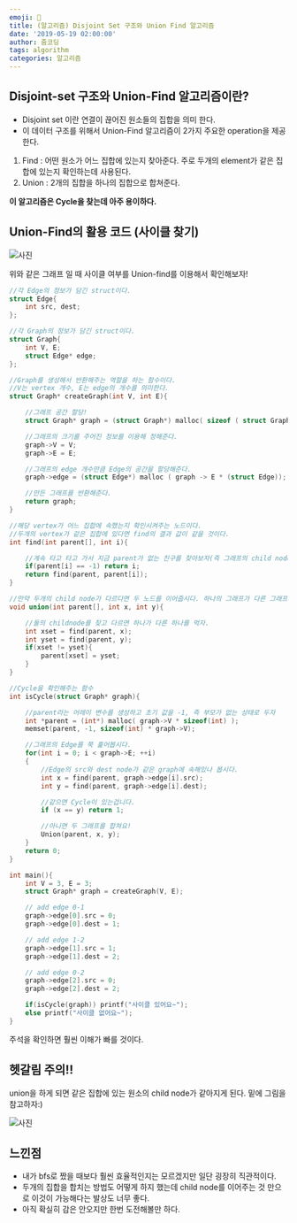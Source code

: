 ```yaml
---
emoji: 💪
title: (알고리즘) Disjoint Set 구조와 Union Find 알고리즘
date: '2019-05-19 02:00:00'
author: 줌코딩
tags: algorithm
categories: 알고리즘
---
```


## Disjoint-set 구조와 Union-Find 알고리즘이란?

- Disjoint set 이란 연결이 끊어진 원소들의 집합을 의미 한다.
- 이 데이터 구조를 위해서 Union-Find 알고리즘이 2가지 주요한 operation을 제공한다.

1. Find : 어떤 원소가 어느 집합에 있는지 찾아준다. 주로 두개의 element가 같은 집합에 있는지 확인하는데 사용된다.
2. Union : 2개의 집합을 하나의 집합으로 합쳐준다.

**이 알고리즘은 Cycle을 찾는데 아주 용이하다.**

## Union-Find의 활용 코드 (사이클 찾기)

![사진](https://raw.githubusercontent.com/zoomKoding/zoomKoding.github.io/source/assets/_posts/union-find-1.png)

위와 같은 그래프 일 때 사이클 여부를 Union-find를 이용해서 확인해보자!

```cpp
//각 Edge의 정보가 담긴 struct이다.
struct Edge{
    int src, dest;
};

//각 Graph의 정보가 담긴 struct이다.
struct Graph{
    int V, E;
    struct Edge* edge;
};

//Graph를 생성해서 반환해주는 역할을 하는 함수이다.
//V는 vertex 개수, E는 edge의 개수를 의미한다.
struct Graph* createGraph(int V, int E){

    //그래프 공간 할당!
    struct Graph* graph = (struct Graph*) malloc( sizeof ( struct Graph));

    //그래프의 크기를 주어진 정보를 이용해 정해준다.
    graph->V = V;
    graph->E = E;

    //그래프의 edge 개수만큼 Edge의 공간을 할당해준다.
    graph->edge = (struct Edge*) malloc ( graph -> E * (struct Edge));

    //만든 그래프를 반환해준다.
    return graph;
}

//해당 vertex가 어느 집합에 속했는지 확인시켜주는 노드이다.
//두개의 vertex가 같은 집합에 있다면 find의 결과 값이 같을 것이다.
int find(int parent[], int i){

    //계속 타고 타고 가서 지금 parent가 없는 친구를 찾아보자(즉 그래프의 child node)
    if(parent[i] == -1) return i;
    return find(parent, parent[i]);
}

//만약 두개의 child node가 다르다면 두 노드를 이어줍시다. 하나의 그래프가 다른 그래프 밑으로 쏙 들어가게 된다.
void union(int parent[], int x, int y){

    //둘의 childnode를 찾고 다르면 하나가 다른 하나를 먹자.
    int xset = find(parent, x);
    int yset = find(parent, y);
    if(xset != yset){
        parent[xset] = yset;
    }
}

//Cycle을 확인해주는 함수
int isCycle(struct Graph* graph){

    //parent라는 어레이 변수를 생성하고 초기 값을 -1, 즉 부모가 없는 상태로 두자
    int *parent = (int*) malloc( graph->V * sizeof(int) );
    memset(parent, -1, sizeof(int) * graph->V);

    //그래프의 Edge를 쭉 훑어봅시다.
    for(int i = 0; i < graph->E; ++i)
    {
        //Edge의 src와 dest node가 같은 graph에 속해있나 봅시다.
        int x = find(parent, graph->edge[i].src);
        int y = find(parent, graph->edge[i].dest);

        //같으면 Cycle이 있는겁니다.
        if (x == y) return 1;

        //아니면 두 그래프를 합쳐요!
        Union(parent, x, y);
    }
    return 0;
}

int main(){
    int V = 3, E = 3;
    struct Graph* graph = createGraph(V, E);

    // add edge 0-1
    graph->edge[0].src = 0;
    graph->edge[0].dest = 1;

    // add edge 1-2
    graph->edge[1].src = 1;
    graph->edge[1].dest = 2;

    // add edge 0-2
    graph->edge[2].src = 0;
    graph->edge[2].dest = 2;

    if(isCycle(graph)) printf("사이클 있어요~");
    else printf("사이클 없어요~");
}
```

주석을 확인하면 훨씬 이해가 빠를 것이다.

## 헷갈림 주의!!

union을 하게 되면 같은 집합에 있는 원소의 child node가 같아지게 된다. 밑에 그림을 참고하자:)

![사진](https://raw.githubusercontent.com/zoomKoding/zoomKoding.github.io/source/assets/_posts/union-find-2.jpeg)

## 느낀점

- 내가 bfs로 짰을 때보다 훨씬 효율적인지는 모르겠지만 일단 굉장히 직관적이다.
- 두개의 집합을 합치는 방법도 어떻게 하지 했는데 child node를 이어주는 것 만으로 이것이 가능해다는 발상도 너무 좋다.
- 아직 확실히 감은 안오지만 한번 도전해볼만 하다.
